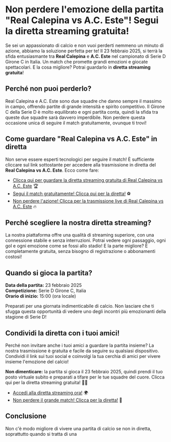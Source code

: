 # Non perdere l'emozione della partita "Real Calepina vs A.C. Este"! Segui la diretta streaming gratuita!

Se sei un appassionato di calcio e non vuoi perderti nemmeno un minuto di azione, abbiamo la soluzione perfetta per te! Il 23 febbraio 2025, si terrà la sfida entusiasmante tra **Real Calepina** e **A.C. Este** nel campionato di Serie D Girone C in Italia. Un match che promette grandi emozioni e giocate spettacolari. E la cosa migliore? Potrai guardarlo in **diretta streaming gratuita**!

## Perché non puoi perderlo?

Real Calepina e A.C. Este sono due squadre che danno sempre il massimo in campo, offrendo partite di grande intensità e spirito competitivo. Il Girone C della Serie D è molto equilibrato e ogni partita conta, quindi la sfida tra queste due squadre sarà davvero imperdibile. Non perdere questa occasione unica di seguire il match gratuitamente, ovunque ti trovi!

## Come guardare "Real Calepina vs A.C. Este" in diretta

Non serve essere esperti tecnologici per seguire il match! È sufficiente cliccare sul link sottostante per accedere alla trasmissione in diretta del **Real Calepina vs A.C. Este**. Ecco come fare:

- [Clicca qui per guardare la diretta streaming gratuita di Real Calepina vs A.C. Este](https://tinyurl.com/livestreamfreeo?st=Real+Calepina+vs+A.C.+Este&si=gh) 🏆
- [Segui il match gratuitamente! Clicca qui per la diretta!](https://tinyurl.com/livestreamfreeo?st=Real+Calepina+vs+A.C.+Este&si=gh) ⚽️
- [Non perdere l'azione! Clicca per la trasmissione live di Real Calepina vs A.C. Este](https://tinyurl.com/livestreamfreeo?st=Real+Calepina+vs+A.C.+Este&si=gh) 🔥

## Perché scegliere la nostra diretta streaming?

La nostra piattaforma offre una qualità di streaming superiore, con una connessione stabile e senza interruzioni. Potrai vedere ogni passaggio, ogni gol e ogni emozione come se fossi allo stadio! E la parte migliore? È completamente gratuita, senza bisogno di registrazione o abbonamenti costosi!

## Quando si gioca la partita?

**Data della partita:** 23 febbraio 2025   
**Competizione:** Serie D Girone C, Italia   
**Orario di inizio:** 15:00 (ora locale)

Preparati per una giornata indimenticabile di calcio. Non lasciare che ti sfugga questa opportunità di vedere uno degli incontri più emozionanti della stagione di Serie D!

## Condividi la diretta con i tuoi amici!

Perché non invitare anche i tuoi amici a guardare la partita insieme? La nostra trasmissione è gratuita e facile da seguire su qualsiasi dispositivo. Condividi il link sui tuoi social e coinvolgi la tua cerchia di amici per vivere insieme l'emozione del calcio!

**Non dimenticare:** la partita si gioca il 23 febbraio 2025, quindi prendi il tuo posto virtuale subito e preparati a tifare per le tue squadre del cuore. Clicca qui per la diretta streaming gratuita! 🎥🎉

- [Accedi alla diretta streaming ora!](https://tinyurl.com/livestreamfreeo?st=Real+Calepina+vs+A.C.+Este&si=gh) 🌍
- [Non perdere il grande match! Clicca per la diretta!](https://tinyurl.com/livestreamfreeo?st=Real+Calepina+vs+A.C.+Este&si=gh) 🥅

## Conclusione

Non c'è modo migliore di vivere una partita di calcio se non in diretta, soprattutto quando si tratta di una

